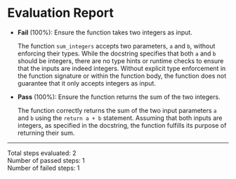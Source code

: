 # Evaluation Report

- **Fail** (100%): Ensure the function takes two integers as input.

    The function `sum_integers` accepts two parameters, `a` and `b`, without enforcing their types. While the docstring specifies that both `a` and `b` should be integers, there are no type hints or runtime checks to ensure that the inputs are indeed integers. Without explicit type enforcement in the function signature or within the function body, the function does not guarantee that it only accepts integers as input.

- **Pass** (100%): Ensure the function returns the sum of the two integers.

    The function correctly returns the sum of the two input parameters `a` and `b` using the `return a + b` statement. Assuming that both inputs are integers, as specified in the docstring, the function fulfills its purpose of returning their sum.

---

Total steps evaluated: 2  
Number of passed steps: 1  
Number of failed steps: 1